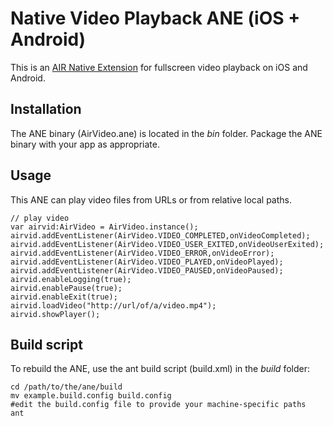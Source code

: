 Native Video Playback ANE (iOS + Android)
=========================================

This is an [AIR Native Extension](http://www.adobe.com/devnet/air/native-extensions-for-air.html) for fullscreen video playback on iOS and Android.


Installation
---------

The ANE binary (AirVideo.ane) is located in the *bin* folder.  Package the ANE binary with your app as appropriate.


Usage
---------

This ANE can play video files from URLs or from relative local paths.

    // play video
    var airvid:AirVideo = AirVideo.instance();
    airvid.addEventListener(AirVideo.VIDEO_COMPLETED,onVideoCompleted);
    airvid.addEventListener(AirVideo.VIDEO_USER_EXITED,onVideoUserExited);
    airvid.addEventListener(AirVideo.VIDEO_ERROR,onVideoError);
    airvid.addEventListener(AirVideo.VIDEO_PLAYED,onVideoPlayed);
    airvid.addEventListener(AirVideo.VIDEO_PAUSED,onVideoPaused);
    airvid.enableLogging(true);
    airvid.enablePause(true);
    airvid.enableExit(true);
    airvid.loadVideo("http://url/of/a/video.mp4");
    airvid.showPlayer();


Build script
---------

To rebuild the ANE, use the ant build script (build.xml) in the *build* folder:

    cd /path/to/the/ane/build
    mv example.build.config build.config
    #edit the build.config file to provide your machine-specific paths
    ant

